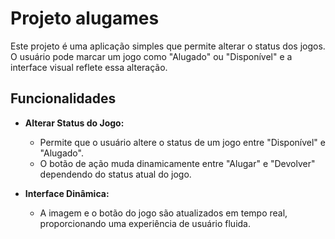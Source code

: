 <h1> Projeto alugames  </h1> 
Este projeto é uma aplicação simples que permite alterar o status dos jogos. O usuário pode marcar um jogo como "Alugado" ou "Disponível" e a interface visual reflete essa alteração.

## Funcionalidades

- **Alterar Status do Jogo:**
  - Permite que o usuário altere o status de um jogo entre "Disponível" e "Alugado".
  - O botão de ação muda dinamicamente entre "Alugar" e "Devolver" dependendo do status atual do jogo.

- **Interface Dinâmica:**
  - A imagem e o botão do jogo são atualizados em tempo real, proporcionando uma experiência de usuário fluida.
